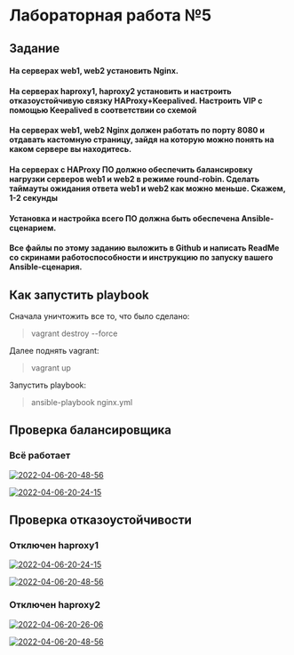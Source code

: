 # Лабораторная работа №5

## Задание

 #### На серверах web1, web2 установить Nginx.
 #### На серверах haproxy1, haproxy2 установить и настроить отказоустойчивую связку HAProxy+Keepalived. Настроить VIP с помощью Keepalived в соответствии со схемой
 #### На серверах web1, web2 Nginx должен работать по порту 8080 и отдавать кастомную страницу, зайдя на которую можно понять на каком сервере вы находитесь.
 #### На серверах с HAProxy ПО должно обеспечить балансировку нагрузки серверов web1 и web2 в режиме round-robin. Сделать таймауты ожидания ответа web1 и web2 как можно меньше. Скажем, 1-2 секунды
 #### Установка и настройка всего ПО должна быть обеспечена Ansible-сценарием.
 #### Все файлы по этому заданию выложить в Github и написать ReadMe со скринами работоспособности и инструкцию по запуску вашего Ansible-сценария.

## Как запустить playbook

Сначала уничтожить все то, что было сделано:

 > vagrant destroy --force

Далее поднять vagrant:

> vagrant up

Запустить playbook:

> ansible-playbook nginx.yml 

## Проверка балансировщика
### Всё работает
<a href="https://ibb.co/xFGSNk7"><img src="https://i.ibb.co/Y087xCL/2022-04-06-20-48-56.png" alt="2022-04-06-20-48-56" border="0"></a>

<a href="https://imgbb.com/"><img src="https://i.ibb.co/WsJmFJ5/2022-04-06-20-24-15.png" alt="2022-04-06-20-24-15" border="0"></a>


## Проверка отказоустойчивости
### Отключен haproxy1
<a href="https://imgbb.com/"><img src="https://i.ibb.co/6NQGLcB/2022-04-06-20-24-15.png" alt="2022-04-06-20-24-15" border="0"></a>

<a href="https://ibb.co/xFGSNk7"><img src="https://i.ibb.co/Y087xCL/2022-04-06-20-48-56.png" alt="2022-04-06-20-48-56" border="0"></a>

### Отключен haproxy2
<a href="https://ibb.co/pxq7nPT"><img src="https://i.ibb.co/ZV9jNJr/2022-04-06-20-26-06.png" alt="2022-04-06-20-26-06" border="0"></a>


<a href="https://ibb.co/xFGSNk7"><img src="https://i.ibb.co/Y087xCL/2022-04-06-20-48-56.png" alt="2022-04-06-20-48-56" border="0"></a>
